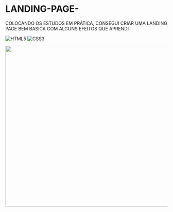 # LANDING-PAGE-
COLOCANDO OS ESTUDOS EM PRÁTICA, CONSEGUI CRIAR UMA LANDING PAGE BEM BASICA COM ALGUNS EFEITOS QUE APRENDI

<div style="display: inline_block" >
    <img aling="center" alt="HTML5" src="https://img.shields.io/badge/HTML5-E34F26?style=for-the-badge&logo=html5&logoColor=white" />
    <img aling="center" alt="CSS3" src="https://img.shields.io/badge/CSS3-1572B6?style=for-the-badge&logo=css3&logoColor=white" />
</div>

<p> 
    <img width="900" height="500" src="" >
</p>
